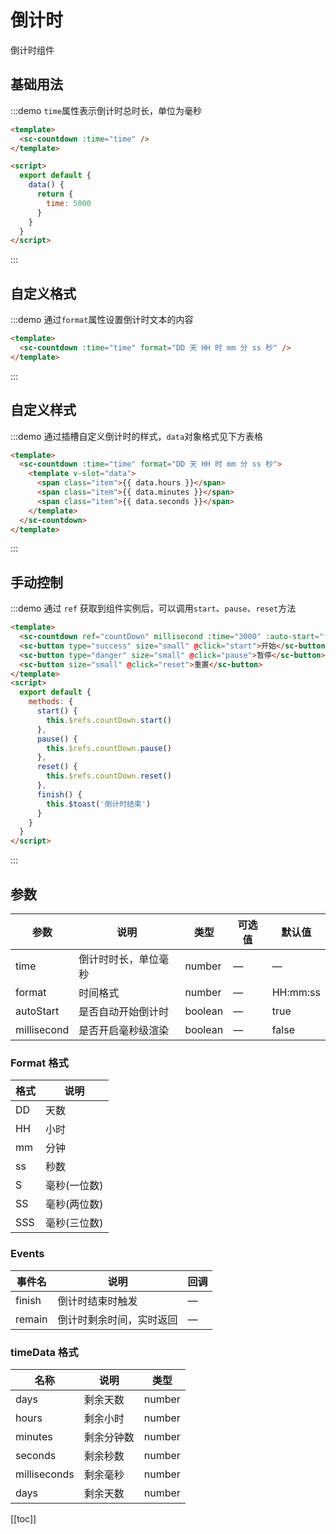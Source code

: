 # 倒计时

倒计时组件

## 基础用法

:::demo `time`属性表示倒计时总时长，单位为毫秒

```html
<template>
  <sc-countdown :time="time" />
</template>

<script>
  export default {
    data() {
      return {
        time: 5000
      }
    }
  }
</script>
```

:::

## 自定义格式

:::demo 通过`format`属性设置倒计时文本的内容

```html
<template>
  <sc-countdown :time="time" format="DD 天 HH 时 mm 分 ss 秒" />
</template>
```

:::

## 自定义样式

:::demo 通过插槽自定义倒计时的样式，`data`对象格式见下方表格

```html
<template>
  <sc-countdown :time="time" format="DD 天 HH 时 mm 分 ss 秒">
    <template v-slot="data">
      <span class="item">{{ data.hours }}</span>
      <span class="item">{{ data.minutes }}</span>
      <span class="item">{{ data.seconds }}</span>
    </template>
  </sc-countdown>
</template>
```

:::

## 手动控制

:::demo 通过 `ref` 获取到组件实例后，可以调用`start`、`pause`、`reset`方法

```html
<template>
  <sc-countdown ref="countDown" millisecond :time="3000" :auto-start="false" format="ss:SSS" @finish="finished"></sc-countdown>
  <sc-button type="success" size="small" @click="start">开始</sc-button>
  <sc-button type="danger" size="small" @click="pause">暂停</sc-button>
  <sc-button size="small" @click="reset">重置</sc-button>
</template>
<script>
  export default {
    methods: {
      start() {
        this.$refs.countDown.start()
      },
      pause() {
        this.$refs.countDown.pause()
      },
      reset() {
        this.$refs.countDown.reset()
      },
      finish() {
        this.$toast('倒计时结束')
      }
    }
  }
</script>
```

:::

## 参数

| 参数        | 说明                 | 类型    | 可选值 | 默认值   |
| ----------- | -------------------- | ------- | ------ | -------- |
| time        | 倒计时时长，单位毫秒 | number  | —      | —        |
| format      | 时间格式             | number  | —      | HH:mm:ss |
| autoStart   | 是否自动开始倒计时   | boolean | —      | true     |
| millisecond | 是否开启毫秒级渲染   | boolean | —      | false    |

### Format 格式

| 格式 | 说明 |
| ---- | ---- |
| DD   | 天数 |
| HH   | 小时 |
| mm   | 分钟 |
| ss   | 秒数 |
| S    | 毫秒(一位数) |
| SS    | 毫秒(两位数) |
| SSS    | 毫秒(三位数) |

### Events

| 事件名 | 说明                     | 回调 |
| ------ | ------------------------ | ---- |
| finish | 倒计时结束时触发         | —    |
| remain | 倒计时剩余时间，实时返回 | —    |

### timeData 格式

| 名称         | 说明       | 类型   |
| ------------ | ---------- | ------ |
| days         | 剩余天数   | number |
| hours        | 剩余小时   | number |
| minutes      | 剩余分钟数 | number |
| seconds      | 剩余秒数   | number |
| milliseconds | 剩余毫秒   | number |
| days         | 剩余天数   | number |

[[toc]]

<script>
  export default {
    data() {
      return {
        time: 30 * 60 * 60 * 1000
      }
    },
    methods: {
      start() {
        this.$refs.countDown.start()
      },
      pause() {
        this.$refs.countDown.pause()
      },
      reset() {
        this.$refs.countDown.reset()
      },
      finish() {
        this.$toast('倒计时结束')
      },
      finished(){

      }
    }
  }
</script>

<style lang="scss">
.item{
  background:#09bb07;
  padding:3px;
  border-radius:.1rem;
  color:#fff
}
.sc-countdown + .sc-button{
  margin-top:.5rem;
}
</style>
